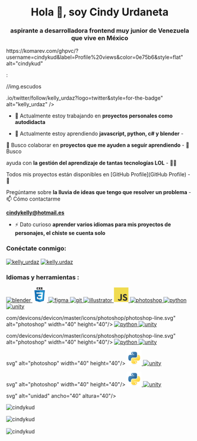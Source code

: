 <h1 align="center">Hola 👋, soy Cindy Urdaneta</h1>
<h3 align="center">aspirante a desarrolladora frontend muy junior de Venezuela que vive en México</h3> <p align="

left"> <img src="https://komarev.com/ghpvc/?username=cindykud&label=Profile%20views&color=0e75b6&style=flat" alt="cindykud" </p> :

//img.escudos

.io/twitter/follow/kelly_urdaz?logo=twitter&style=for-the-badge" alt="kelly_urdaz" /></a> </p>

- 🔭 Actualmente estoy trabajando en **proyectos personales como autodidacta**

- 🌱 Actualmente estoy aprendiendo **javascript, python, c# y blender** -

👯 Busco colaborar en **proyectos que me ayuden a seguir aprendiendo** - 🤝 Busco

ayuda con **la gestión del aprendizaje de tantas tecnologías LOL** - 👨‍💻

Todos mis proyectos están disponibles en [GitHub Profile](GitHub Profile) - 💬

Pregúntame sobre **la lluvia de ideas que tengo que resolver un problema** - 📫 Cómo contactarme

**cindykelly@hotmail.es**

- ⚡ Dato curioso **aprender varios idiomas para mis proyectos de personajes, el chiste se cuenta solo**

<h3 align="left">Conéctate conmigo:</h3>
<p align="left">
<a href="https://twitter.com/kelly_urdaz" target="blank"><img align="center" src="https://raw.githubusercontent.com/rahuldkjain/github-profile-readme-generator/master/src/images/icons/Social/twitter.svg" alt="kelly_urdaz" height="30" width="40" /></a> <a href="https://instagram.com/kelly. urdaz" target="blank"><img align="center" src="https://raw.githubusercontent.com/rahuldkjain/github-profile-readme-generator/master/src/images/icons/Social/instagram.svg" alt="kelly.urdaz" height="30" width="40" /></a> </p> <h3 align="left">Idiomas y
herramientas
:

</h3>
<p align="left"> <a href="https://www.blender.org/" target="_blank" rel="noreferrer"> <img src="https://download.blender.org/branding/community/blender_community_badge_white.svg" alt="blender" width="40" height="40"/> </a> <a href="https://www.w3schools.com/css/" target="_blank" rel="noreferrer"> <img src="https://raw.githubusercontent.com/devicons/devicon/master/icons/css3/css3-original-wordmark.svg" alt="css3" width="40" height="40"/> </a> <a href="https://www.figma.com/" target="_blank" rel="noreferrer"> <img src="https://www.vectorlogo.zone/logos/figma/figma-icon.svg" alt="figma" width="40" height="40"/> </a> <a href="https://git-scm.com/" target="_blank" rel="noreferrer"> <img src="https://www.vectorlogo.zone/logos/git-scm/git-scm-icon.svg" alt="git" width="40" height=" 40".com/in/products/illustrator.html" target="_blank" rel="noreferrer"> <img src="https://www.vectorlogo.zone/logos/adobe_illustrator/adobe_illustrator-icon.svg" alt="illustrator" width="40" height="40"/> </a> <a href="https://developer.mozilla.org/en-US/docs/Web/JavaScript" target ="_blank" rel="noreferrer"> <img src="https://raw.githubusercontent.com/devicons/devicon/master/icons/javascript/javascript-original.svg" alt="javascript" width="40" height="40"/> </a> <a href="https://www.photoshop.com/en" target="_blank" rel="noreferrer"> <img src="https:// crudogithubusercontent.com/devicons/devicon/master/icons/photoshop/photoshop-line.svg" alt="photoshop" width="40" height="40"/> </a> <a href="https://www.python.org" target="_blank" rel="noreferrer"> <img src="https://raw.githubusercontent.com/devicons/devicon/master/icons/python/ python-original.svg" alt="python" width="40" height="40"/> </a> <a href="https://unity.com/" target="_blank" rel="noreferrer"> <img src="https://www.vectorlogo.zone/logos/unity3d/unity3d-icon.svg" alt="unity" width="40" height="40"/> </a> </p>com/devicons/devicon/master/icons/photoshop/photoshop-line.svg" alt="photoshop" width="40" height="40"/> </a> <a href="https://www.python.org" target="_blank" rel="noreferrer"> <img src="https://raw.githubusercontent.com/devicons/devicon/master/icons/python/python-original .svg" alt="python" width="40" height="40"/> </a> <a href="https://unity.com/" target="_blank" rel="noreferrer"> <img src="https://www.vectorlogo.zone/logos/unity3d/unity3d-icon.svg" alt="unity" width="40" height="40"/> </a> </p>com/devicons/devicon/master/icons/photoshop/photoshop-line.svg" alt="photoshop" width="40" height="40"/> </a> <a href="https://www.python.org" target="_blank" rel="noreferrer"> <img src="https://raw.githubusercontent.com/devicons/devicon/master/icons/python/python-original .svg" alt="python" width="40" height="40"/> </a> <a href="https://unity.com/" target="_blank" rel="noreferrer"> <img src="https://www.vectorlogo.zone/logos/unity3d/unity3d-icon.svg" alt="unity" width="40" height="40"/> </a> </p>svg" alt="photoshop" width="40" height="40"/> </a> <a href="https://www.python.org" target="_blank" rel="noreferrer"> <img src="https://raw.githubusercontent.com/devicons/devicon/master/icons/python/python-original.svg" alt="python" width="40" height="40"/> </a> <a href="https://unity.com/" target="_blank" rel="noreferrer"> <img src="https://www.vectorlogo.zone/logos/unity3d/unity3d-icon.svg" alt="unity" width="40" height="40"/> </a> </p>svg" alt="photoshop" width="40" height="40"/> </a> <a href="https://www.python.org" target="_blank" rel="noreferrer"> <img src="https://raw.githubusercontent.com/devicons/devicon/master/icons/python/python-original.svg" alt="python" width="40" height="40"/> </a> <a href="https://unity.com/" target="_blank" rel="noreferrer"> <img src="https://www.vectorlogo.zone/logos/unity3d/unity3d-icon.svg" alt="unity" width="40" height="40"/> </a> </p>svg" alt="unidad" ancho="40" altura="40"/> </a> </p>

<p><img align="left" src="https://github-readme-stats.vercel.app/api/top-langs?username=cindykud&show_icons=true&locale=en&layout=compact" alt="cindykud" /></p> <p> 

<img align="center" src="https://github-readme-stats.vercel.app/api?username=cindyku d&show_icons=true&locale=en" alt="cindykud" /></p> <p><img align="center" src="https://github-readme-streak-stats.herokuapp.com/?user=cindykud&" alt="cindykud" />

</p>


